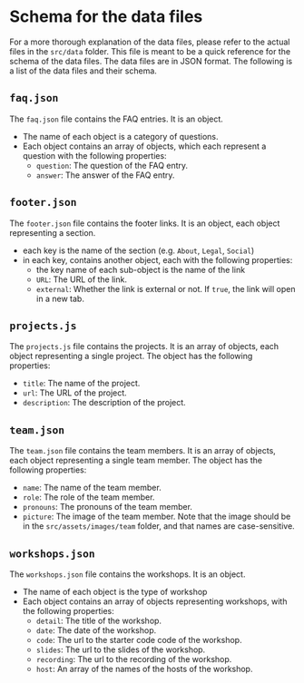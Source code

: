 # Schema for the data files
For a more thorough explanation of the data files, please refer to the actual files in the `src/data` folder. This file is meant to be a quick reference for the schema of the data files. The data files are in JSON format. The following is a list of the data files and their schema.

## `faq.json`
The `faq.json` file contains the FAQ entries. It is an object.
- The name of each object is a category of questions.
- Each object contains an array of objects, which each represent a question with the following properties:
  - `question`: The question of the FAQ entry.
  - `answer`: The answer of the FAQ entry.

## `footer.json`
The `footer.json` file contains the footer links. It is an object, each object representing a section.
- each key is the name of the section (e.g. `About`, `Legal`, `Social`)
- in each key, contains another object, each with the following properties:
  - the key name of each sub-object is the name of the link
  - `URL`: The URL of the link.
  - `external`: Whether the link is external or not. If `true`, the link will open in a new tab.

## `projects.js`
The `projects.js` file contains the projects. It is an array of objects, each object representing a single project. The object has the following properties:
- `title`: The name of the project.
- `url`: The URL of the project.
- `description`: The description of the project.

## `team.json`
The `team.json` file contains the team members. It is an array of objects, each object representing a single team member. The object has the following properties:
- `name`: The name of the team member.
- `role`: The role of the team member.
- `pronouns`: The pronouns of the team member.
- `picture`: The image of the team member. Note that the image should be in the `src/assets/images/team` folder, and that names are case-sensitive.

## `workshops.json`
The `workshops.json` file contains the workshops. It is an object.
- The name of each object is the type of workshop
- Each object contains an array of objects representing workshops, with the following properties:
  - `detail`: The title of the workshop.
  - `date`: The date of the workshop.
  - `code`: The url to the starter code code of the workshop.
  - `slides`: The url to the slides of the workshop.
  - `recording`: The url to the recording of the workshop.
  - `host`: An array of the names of the hosts of the workshop.
